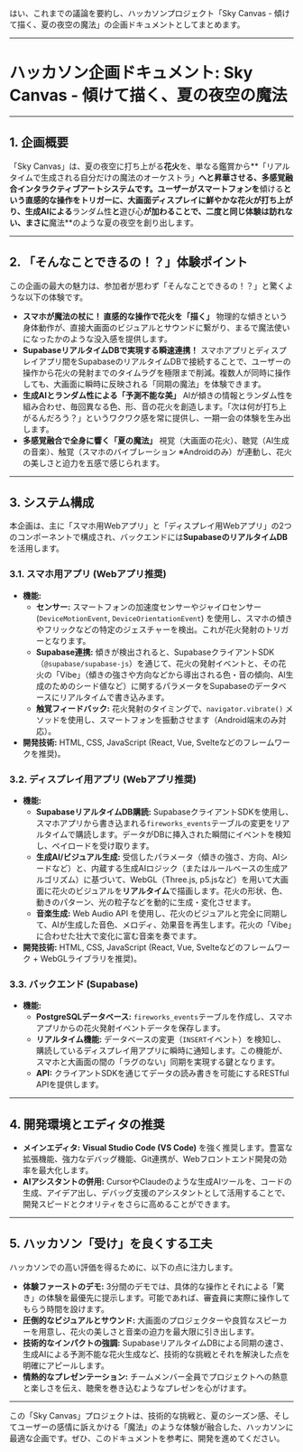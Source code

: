 はい、これまでの議論を要約し、ハッカソンプロジェクト「Sky Canvas - 傾けて描く、夏の夜空の魔法」の企画ドキュメントとしてまとめます。

---

# ハッカソン企画ドキュメント: Sky Canvas - 傾けて描く、夏の夜空の魔法

---

## 1. 企画概要

「Sky Canvas」は、夏の夜空に打ち上がる**花火**を、単なる鑑賞から**「リアルタイムで生成される自分だけの魔法のオーケストラ」**へと昇華させる、**多感覚融合**インタラクティブアートシステムです。ユーザーがスマートフォンを**傾ける**という直感的な操作をトリガーに、**大画面ディスプレイ**に鮮やかな花火が打ち上がり、**生成AI**による**ランダム性**と**遊び心**が加わることで、二度と同じ体験は訪れない、まさに**魔法**のような夏の夜空を創り出します。

---

## 2. 「そんなことできるの！？」体験ポイント

この企画の最大の魅力は、参加者が思わず「そんなことできるの！？」と驚くような以下の体験です。

* **スマホが魔法の杖に！ 直感的な操作で花火を「描く」**
    物理的な傾きという身体動作が、直接大画面のビジュアルとサウンドに繋がり、まるで魔法使いになったかのような没入感を提供します。
* **SupabaseリアルタイムDBで実現する瞬速連携！**
    スマホアプリとディスプレイアプリ間をSupabaseのリアルタイムDBで接続することで、ユーザーの操作から花火の発射までのタイムラグを極限まで削減。複数人が同時に操作しても、大画面に瞬時に反映される「同期の魔法」を体験できます。
* **生成AIとランダム性による「予測不能な美」**
    AIが傾きの情報とランダム性を組み合わせ、毎回異なる色、形、音の花火を創造します。「次は何が打ち上がるんだろう？」というワクワク感を常に提供し、一期一会の体験を生み出します。
* **多感覚融合で全身に響く「夏の魔法」**
    視覚（大画面の花火）、聴覚（AI生成の音楽）、触覚（スマホのバイブレーション ※Androidのみ）が連動し、花火の美しさと迫力を五感で感じられます。

---

## 3. システム構成

本企画は、主に「スマホ用Webアプリ」と「ディスプレイ用Webアプリ」の2つのコンポーネントで構成され、バックエンドには**SupabaseのリアルタイムDB**を活用します。

### 3.1. スマホ用アプリ (Webアプリ推奨)

* **機能:**
    * **センサー:** スマートフォンの加速度センサーやジャイロセンサー (`DeviceMotionEvent`, `DeviceOrientationEvent`) を使用し、スマホの傾きやフリックなどの特定のジェスチャーを検出。これが花火発射のトリガーとなります。
    * **Supabase連携:** 傾きが検出されると、SupabaseクライアントSDK（`@supabase/supabase-js`）を通じて、花火の発射イベントと、その花火の「Vibe」（傾きの強さや方向などから導出される色・音の傾向、AI生成のためのシード値など）に関するパラメータをSupabaseのデータベースにリアルタイムで書き込みます。
    * **触覚フィードバック:** 花火発射のタイミングで、`navigator.vibrate()` メソッドを使用し、スマートフォンを振動させます（Android端末のみ対応）。
* **開発技術:** HTML, CSS, JavaScript (React, Vue, Svelteなどのフレームワークを推奨)。

### 3.2. ディスプレイ用アプリ (Webアプリ推奨)

* **機能:**
    * **SupabaseリアルタイムDB購読:** SupabaseクライアントSDKを使用し、スマホアプリから書き込まれる`fireworks_events`テーブルの変更をリアルタイムで購読します。データがDBに挿入された瞬間にイベントを検知し、ペイロードを受け取ります。
    * **生成AI/ビジュアル生成:** 受信したパラメータ（傾きの強さ、方向、AIシードなど）と、内蔵する生成AIロジック（またはルールベースの生成アルゴリズム）に基づいて、WebGL（Three.js, p5.jsなど）を用いて大画面に花火のビジュアルを**リアルタイム**で描画します。花火の形状、色、動きのパターン、光の粒子などを動的に生成・変化させます。
    * **音楽生成:** Web Audio API を使用し、花火のビジュアルと完全に同期して、AIが生成した音色、メロディ、効果音を再生します。花火の「Vibe」に合わせた壮大で変化に富む音楽を奏でます。
* **開発技術:** HTML, CSS, JavaScript (React, Vue, Svelteなどのフレームワーク + WebGLライブラリを推奨)。

### 3.3. バックエンド (Supabase)

* **機能:**
    * **PostgreSQLデータベース:** `fireworks_events`テーブルを作成し、スマホアプリからの花火発射イベントデータを保存します。
    * **リアルタイム機能:** データベースの変更（`INSERT`イベント）を検知し、購読しているディスプレイ用アプリに瞬時に通知します。この機能が、スマホと大画面の間の「ラグのない」同期を実現する鍵となります。
    * **API:** クライアントSDKを通じてデータの読み書きを可能にするRESTful APIを提供します。

---

## 4. 開発環境とエディタの推奨

* **メインエディタ:** **Visual Studio Code (VS Code)** を強く推奨します。豊富な拡張機能、強力なデバッグ機能、Git連携が、Webフロントエンド開発の効率を最大化します。
* **AIアシスタントの併用:** CursorやClaudeのような生成AIツールを、コードの生成、アイデア出し、デバッグ支援のアシスタントとして活用することで、開発スピードとクオリティをさらに高めることができます。

---

## 5. ハッカソン「受け」を良くする工夫

ハッカソンでの高い評価を得るために、以下の点に注力します。

* **体験ファーストのデモ:** 3分間のデモでは、具体的な操作とそれによる「驚き」の体験を最優先に提示します。可能であれば、審査員に実際に操作してもらう時間を設けます。
* **圧倒的なビジュアルとサウンド:** 大画面のプロジェクターや良質なスピーカーを用意し、花火の美しさと音楽の迫力を最大限に引き出します。
* **技術的なインパクトの強調:** SupabaseリアルタイムDBによる同期の速さ、生成AIによる予測不能な花火生成など、技術的な挑戦とそれを解決した点を明確にアピールします。
* **情熱的なプレゼンテーション:** チームメンバー全員でプロジェクトへの熱意と楽しさを伝え、聴衆を巻き込むようなプレゼンを心がけます。

---

この「Sky Canvas」プロジェクトは、技術的な挑戦と、夏のシーズン感、そしてユーザーの感情に訴えかける「魔法」のような体験が融合した、ハッカソンに最適な企画です。ぜひ、このドキュメントを参考に、開発を進めてください。